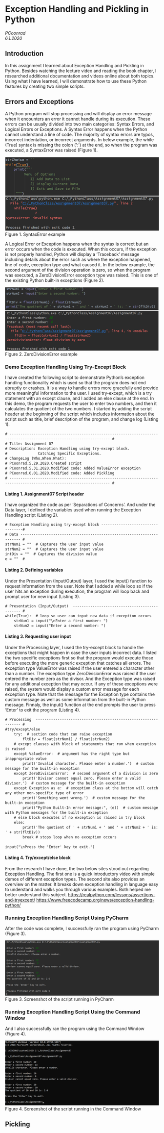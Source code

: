 # Exception Handling and Pickling in Python
*PCoonrad*  
*6.1.2020*

## Introduction
In this assignment I learned about Exception Handling and Pickling in Python. Besides watching the lecture video and reading the book chapter, I researched additional documentation and videos online about both topics. Using what I have learned, I will demonstrate how to use these Python features by creating two simple scripts.

## Errors and Exceptions
A Python program will stop processing and will display an error message when it encounters an error it cannot handle during its execution. These errors can be usually divided into two main categories: Syntax Errors, and Logical Errors or Exceptions.
A Syntax Error happens when the Python cannot understand a line of code. The majority of syntax errors are typos, incorrect indentation, or incorrect arguments.
In below example, the while (True) syntax is missing the colon (':') at the end, so when the program was executed, a SyntaxError was raised (Figure 1). 

![Figure 1.](https://github.com/UWPC/IntroToProg-Python-Mod07/blob/master/docs/Figure%201.%20SyntaxError%20example.png?raw=true  "SyntaxError example")
Figure 1.  SyntaxError example

A Logical Error or Exception happens when the syntax is correct but an error occurs when the code is executed. When this occurs, if the exception is not properly handled, Python will display a ‘Traceback’ message including details about the error such as where the exception happened, line of code, exception type and what caused it.
In the below example, the second argument of the division operation is zero, so when the program was executed, a ZeroDivisionError exception type was raised. This is one of the existing Python built-in exceptions (Figure 2).

![Figure 2.](
https://github.com/UWPC/IntroToProg-Python-Mod07/blob/master/docs/Figure%202%20ZeroDivisionError%20example.png?raw=true "ZeroDivisionError example")
Figure 2.  ZeroDivisionError example

### Demo Exception Handling Using Try-Except Block

I have created the following script to demonstrate Python’s exception handling functionality which is used so that the program does not end abruptly or crashes.  It is a way to handle errors more gracefully and provide more meaningful information to the user. I used try-except, which is a try statement with an except clause, and I added an else clause at the end.  In this demo, the program requests the user to enter two numbers, and then it calculates the quotient of the two numbers.
I started by adding the script header at the beginning of the script which includes information about the script such as title, brief description of the program, and change log (Listing 1).
```
# -------------------------------------------------------------------------------------------------------------------- #
# Title: Assignment 07
# Description: Exception Handling using try-except block.
#              Catching Specific Exceptions.
# ChangeLog (Who,When,What):
# PCoonrad,5.29.2020,Created script
# PCoonrad,5.31.2020,Modified code: Added ValueError exception
# PCoonrad,6.01.2020,Modified code: Added Pickling
# -------------------------------------------------------------------------------------------------------------------- #
```
#### Listing 1.  Assignment07 Script header

I have organized the code as per ‘Separations of Concerns’. And under the Data layer, I defined the variables used when running the Exception Handling script (Listing 2).
```
# Exception Handling using try-except block ----------------------------------#
# Data ---------------------------------------------------------------------- #
strNum1 = ""  # Captures the user input value
strNum2 = ""  # Captures the user input value
intDiv = ""  # Captures the division value
e = ""  #
```
#### Listing 2.  Defining variables

Under the Presentation (Input/Output) layer, I used the input() function to request information from the user. Note that I added a while loop so if the user hits an exception during execution, the program will loop back and prompt user for new input (Listing 3). 
```
# Presentation (Input/Output)  ---------------------------------------------- #
while(True):  # loop so user can input new data if exception occurs
    strNum1 = input("\nEnter a first number: ")
    strNum2 = input("Enter a second number: ")
```
#### Listing 3.  Requesting user input

Under the Processing layer, I used the try-except block to handle the exceptions that might happen in case the user inputs incorrect data. I listed the two specific exceptions first so that the program would execute those before executing the more generic exception that catches all errors. The exception type ValueError was raised if the user entered a character other than a number.  The exception type ZeroDivisionError was raised if the user entered the number zero as the divisor. And the Exception type was raised for any additional exception that may occur.  If any of these exceptions were raised, the system would display a custom error message for each exception type.  Note that the message for the Exception type contains the custom message as well as some information from the built-in Python message. Finnaly, the input() function at the end prompts the user to press ‘Enter’ to exit the program  (Listing 4). 
```
# Processing  --------------------------------------------------------------- #
#try/except/else
    try:  # section code that can raise exception
        fltDiv = float(strNum1) / float(strNum2)
    # except clauses with block of statements that run when exception is raised
    except ValueError:  # argument has the right type but inappropriate value
        print('Invalid character. Please enter a number.')  # custom message for the built-in exception
    except ZeroDivisionError:  # second argument of a division is zero
        print('Divisor cannot equal zero. Please enter a valid divisor.')  # custom message for the built-in exception
    except Exception as e:  # exception class at the bottom will catch any other non-specific type of error
        print('Something went wrong.')  # custom message for the built-in exception
        print("Python Built-In error message:", (e))  # custom message with Python messages for the built-in exception
    # else block executes if no exception is raised in try block
    else:
        print('The quotient of ' + strNum1 + ' and ' + strNum2 + ' is: ' + str(fltDiv))
        break # stops loop when no exception occurs

input("\nPress the 'Enter' key to exit.")
```
#### Listing 4.  Try/except/else block 

From the research I have done, the two below sites stood out regarding Exception Handling. The first one is a quick introductory video with simple demos of different exception types. The second site also provides an overview on the matter.  It breaks down exception handling in language easy to understand and walks you through various examples. Both helped me better understand this subject. 
https://realpython.com/lessons/assertions-and-tryexcept/
https://www.freecodecamp.org/news/exception-handling-python/

### Running Exception Handling Script Using PyCharm

After the code was complete, I successfully ran the program using PyCharm (Figure 3).

![Figure 3.](https://github.com/UWPC/IntroToProg-Python-Mod07/blob/master/docs/Figure%203.%20Screenshot%20running%20in%20PyCharm.png?raw=true "Screenshot of the script running in PyCharm")
Figure 3.  Screenshot of the script running in PyCharm

### Running Exception Handling Script Using the Command Window

And I also successfully ran the program using the Command Window (Figure 4).

![Figure 4.](https://github.com/UWPC/IntroToProg-Python-Mod07/blob/master/docs/Figure%204.%20Screenshot%20running%20Command%20Window.png?raw=true "Screenshot of the script running in PyCharm")
Figure 4.  Screenshot of the script running in the Command Window

## Pickling 
